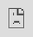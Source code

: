  <iframe title="Witchcraft vertical Infographic" frameborder="0" width="100%" height="100%" style="position: absolute; top: 0; left: 0; width: 100%; height: 100%;" src="https://view.genially.com/6746ccd16318d281726c1bd6" type="text/html" allowscriptaccess="always" allowfullscreen="true" scrolling="yes" allownetworking="all"></iframe>
